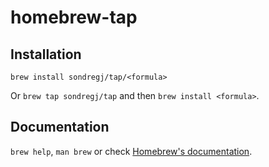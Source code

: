 # homebrew-tap

## Installation

`brew install sondregj/tap/<formula>`

Or `brew tap sondregj/tap` and then `brew install <formula>`.

## Documentation

`brew help`, `man brew` or check [Homebrew's documentation](https://docs.brew.sh).
